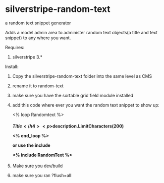 silverstripe-random-text
========================

a random text snippet generator

Adds a model admin area to administer random text objects(a title and text snippet) to any where you want.

Requires: 


1. silverstripe 3.*



Install:

1. Copy the silverstripe-random-text folder into the same level as CMS
2. rename it to random-text
3. make sure you have the sortable grid field module installed


4. add this code where ever you want the random text snippet to show up:

	<% loop Randomtext %>
	   <h4>$Title</h4>
	   <p>$description.LimitCharacters(200)</p>
	<% end_loop %>

	or use the include

	<% include RandomText %>
5. Make sure you dev/build
6. make sure you ran ?flush=all